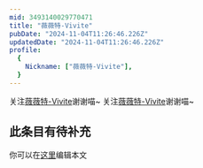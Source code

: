 ```yaml
---
mid: 3493140029770471
title: "薇薇特-Vivite"
pubDate: "2024-11-04T11:26:46.226Z"
updatedDate: "2024-11-04T11:26:46.226Z"
profile:
  {
    Nickname: ["薇薇特-Vivite"],
  }
---
```


关注[薇薇特-Vivite](https://space.bilibili.com/3493140029770471)谢谢喵~ 关注[薇薇特-Vivite](https://space.bilibili.com/3493140029770471)谢谢喵~

## 此条目有待补充
你可以在[这里](https://github.com/Yuhanawa/VTuber.ICU/edit/master/src/content/v/薇薇特-Vivite/index.md)编辑本文

